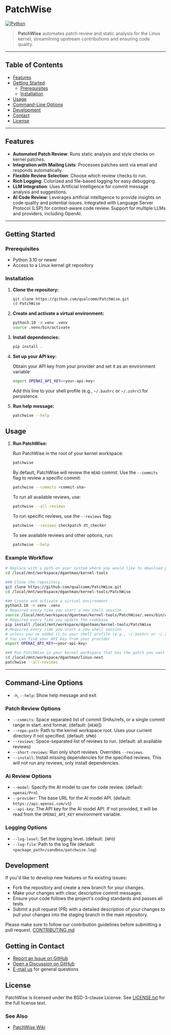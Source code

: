 # PatchWise

<!-- [![License](https://img.shields.io/badge/license-XXX-blue.svg)](LICENSE) -->
[![Python](https://img.shields.io/badge/python-3.10%2B-blue.svg)](https://www.python.org/downloads/)
<!-- [![Build Status](https://img.shields.io/badge/build-passing-brightgreen.svg)](#) -->

> **PatchWise** automates patch review and static analysis for the Linux kernel, streamlining upstream contributions and ensuring code quality.

---

## Table of Contents

- [Features](#features)
- [Getting Started](#getting-started)
  - [Prerequisites](#prerequisites)
  - [Installation](#installation)
- [Usage](#usage)
- [Command-Line Options](#command-line-options)
- [Development](#development)
- [Contact](#getting-in-contact)
- [License](#license)

---

## Features

- **Automated Patch Review**: Runs static analysis and style checks on kernel patches.
- **Integration with Mailing Lists**: Processes patches sent via email and responds automatically.
- **Flexible Review Selection**: Choose which review checks to run.
- **Rich Logging**: Colorized and file-based logging for easy debugging.
- **LLM Integration**: Uses Artificial Intelligence for commit message analysis and suggestions.
- **AI Code Review**: Leverages artificial intelligence to provide insights on code quality and potential issues. Integrated with Language Server Protocol (LSP) for context-aware code review. Support for multiple LLMs and providers, including OpenAI.

---

## Getting Started

### Prerequisites

- Python 3.10 or newer
- Access to a Linux kernel git repository

### Installation

1. **Clone the repository:**

   ```bash
   git clone https://github.com/qualcomm/PatchWise.git
   cd PatchWise
   ```

1. **Create and activate a virtual environment:**

   ```bash
   python3.10 -m venv .venv
   source .venv/bin/activate
   ```

1. **Install dependencies:**

   ```bash
   pip install .
   ```

1. **Set up your API key:**

   Obtain your API key from your provider and set it as an environment variable:

   ```bash
   export OPENAI_API_KEY=<your-api-key>
   ```

   Add this line to your shell profile (e.g., `~/.bashrc` or `~/.zshrc`) for persistence.

1. **Run help message:**

   ```bash
   patchwise --help
   ```

## Usage

1. **Run PatchWise:**

   Run PatchWise in the root of your kernel workspace:

   ```bash
   patchwise
   ```

   By default, PatchWise will review the `HEAD` commit. Use the `--commits` flag to review a specific commit:

   ```bash
   patchwise --commits <commit-sha>
   ```

   To run all available reviews, use:

   ```bash
   patchwise --all-reviews
   ```

   To run specific reviews, use the `--reviews` flag:

   ```bash
   patchwise --reviews checkpatch dt_checker
   ```

   To see available reviews and other options, run:

   ```bash
   patchwise --help
   ```

### Example Workflow

```bash
# Replace with a path on your system where you would like to download patchwise
cd /local/mnt/workspace/dgantman/kernel-tools

### Clone the repository
git clone https://github.com/qualcomm/PatchWise.git
cd /local/mnt/workspace/dgantman/kernel-tools/PatchWise

### Create and activate a virtual environment
python3.10 -m venv .venv
# Required every time you start a new shell session
source /local/mnt/workspace/dgantman/kernel-tools/PatchWise/.venv/bin/activate 
# Required every time you update the codebase
pip install /local/mnt/workspace/dgantman/kernel-tools/PatchWise
# Required every time you start a new shell session
# unless you've added it to your shell profile (e.g., ~/.bashrc or ~/.zshrc)
# You can find your API key from your provider
export OPENAI_API_KEY=<your-api-key>

### Run PatchWise in your kernel workspace that has the patch you want to review already applied
cd /local/mnt/workspace/dgantman/linux-next
patchwise --all-reviews
```

---

## Command-Line Options

- `-h`, `--help`: Show help message and exit

### Patch Review Options

- `--commits`: Space separated list of commit SHAs/refs, or a single commit range in start..end format. (default: [`HEAD`])
- `--repo-path`: Path to the kernel workspace root. Uses your current directory if not specified. (default: `$PWD`)
- `--reviews`: Space-separated list of reviews to run. (default: all available reviews)
- `--short-reviews`: Run only short reviews. Overrides `--reviews`.
- `--install`: Install missing dependencies for the specified reviews. This will not run any reviews, only install dependencies.

### Ai Review Options

- `--model`: Specify the AI model to use for code review. (default: `openai/Pro`).
- `--provider`: The base URL for the AI model API. (default: `https://api.openai.com/v1`)
- `--api-key`: The API key for the AI model API. If not provided, it will be read from the `OPENAI_API_KEY` environment variable.

### Logging Options

- `--log-level`: Set the logging level. (default: `INFO`)
- `--log-file`: Path to the log file (default: `<package_path>/sandbox/patchwise.log`)

## Development

If you'd like to develop new features or fix existing issues:

- Fork the repository and create a new branch for your changes.
- Make your changes with clear, descriptive commit messages.
- Ensure your code follows the project's coding standards and passes all tests.
- Submit a pull request (PR) with a detailed description of your changes to pull your changes into the staging branch in the main repository.

Please make sure to follow our contribution guidelines before submitting a pull request. [CONTRIBUTING.md](CONTRIBUTING.md)

## Getting in Contact

- [Report an Issue on GitHub](../../issues/new/choose)
- [Open a Discussion on GitHub](../../discussions/new/choose)
- [E-mail us](mailto:dgantman@quicinc.com) for general questions

## License

PatchWise is licensed under the BSD-3-clause License. See [LICENSE.txt](LICENSE.txt) for the full license text.

### See Also

- [PatchWise Wiki](https://github.com/your-username/PatchWise/wiki)
